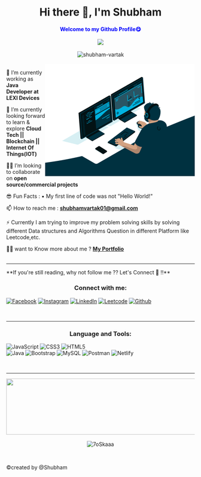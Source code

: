 
<h1  align="center">Hi there 👋, I'm Shubham</h1>
<h4 align="center" style="color:blue;">Welcome to my Github Profile😋</h4>



<p align="center" >
  <a href="#"><img src="https://readme-typing-svg.herokuapp.com?lines=A+Computer+Science+Student+💻;A+Passionate+Programmer+🧑‍💻;A+Java+Developer+🪟;DS%20|%20Algorithms%20|%20OOPs%20;Active%20learner+❤️;&center=true&width=550&height=50"></a>
</p>

<div align="center"> <img src="https://komarev.com/ghpvc/?username=shubham-vartak" width=120px alt="shubham-vartak" /> </div>
<br>
<img align="right" alt="Coding" width="400" src="code.gif">

🔭 I’m currently working as **Java Developer at LEXI Devices**

🌱 I’m currently looking forward to learn & explore **Cloud Tech || Blockchain || Internet Of Things(IOT)**

👨‍💻 I’m looking to collaborate on **open source/commercial projects**

😎 Fun Facts : ▪️ My first line of code was not "Hello World!"
 
📫 How to reach me : **shubhamvartak01@gmail.com**

⚡ Currently I am trying to improve my problem solving skills by solving different Data structures  and Algorithms Question in different Platform like Leetcode,etc.

🧑‍💻 want to Know more about me ? <a href="https://shubham-vartak.github.io" target="_blank"><b>My Portfolio</b></a>
<br />
<br />
<hr />
**If you're still reading, why not follow me ?? Let's Connect 🤝 !!**
<br />
<h3 align="center">Connect with me:</h3>

[![Facebook](https://img.shields.io/badge/Facebook-1877F2?style=for-the-badge&logo=facebook&logoColor=white)](https://www.facebook.com/profile.php?id=100011149623551)
[![Instagram](https://img.shields.io/badge/Instagram-E4405F?style=for-the-badge&logo=instagram&logoColor=white)](https://instagram.com/shubhamvartak01?utm_medium=copy_link)
[![LinkedIn](https://img.shields.io/badge/LinkedIn-0077B5?style=for-the-badge&logo=linkedin&logoColor=white)](https://www.linkedin.com/in/shubham-vartak-882916206) 
[![Leetcode](https://img.shields.io/badge/-LeetCode-FFA116?style=for-the-badge&logo=LeetCode&logoColor=black)](https://leetcode.com/Shubham_Vartak/)
[![Github](https://img.shields.io/badge/GitHub-100000?style=for-the-badge&logo=github&logoColor=white)](https://github.com/shubham-vartak)

<br />
<hr />
<h3 align="center">Language and Tools:</h3>

![JavaScript](https://img.shields.io/badge/javascript-%23323330.svg?style=for-the-badge&logo=javascript&logoColor=%23F7DF1E) 
![CSS3](https://img.shields.io/badge/css3-%231572B6.svg?style=for-the-badge&logo=css3&logoColor=white)
![HTML5](https://img.shields.io/badge/html5-%23E34F26.svg?style=for-the-badge&logo=html5&logoColor=white)  
![Java](https://img.shields.io/badge/java-%23ED8B00.svg?style=for-the-badge&logo=java&logoColor=white) 
![Bootstrap](https://img.shields.io/badge/bootstrap-%23563D7C.svg?style=for-the-badge&logo=bootstrap&logoColor=white) 
![MySQL](https://img.shields.io/badge/mysql-%2300f.svg?style=for-the-badge&logo=mysql&logoColor=white)
![Postman](https://img.shields.io/badge/Postman-FF6C37?style=for-the-badge&logo=postman&logoColor=white)
![Netlify](https://img.shields.io/badge/netlify-%23000000.svg?style=for-the-badge&logo=netlify&logoColor=#00C7B7)
 

<br />
<hr />
<img height="150px" width="1000px" src ="https://github-readme-stats.vercel.app/api/top-langs/?username=shubham-vartak&layout=compact&hide_border=false&theme=algolia&bg_color=#10217B&langs_count=6&hide=jupyter%20notebook,tex,css,php">
<br>
<p align="center"><img src="https://github-readme-streak-stats.herokuapp.com/?user=shubham-vartak&theme=algolia" alt="7oSkaaa" /></p>
<br>

 <p>&#169;created by @Shubham</p>

